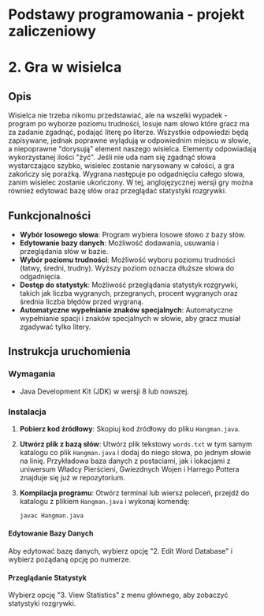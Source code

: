 # Podstawy programowania - projekt zaliczeniowy

# 2. Gra w wisielca

## Opis
Wisielca nie trzeba nikomu przedstawiać, ale na wszelki wypadek - program po wyborze poziomu trudności, losuje nam słowo które gracz ma za zadanie zgadnąć, podająć literę po literze. Wszystkie odpowiedzi będą zapisywane, jednak poprawne wylądują w odpowiednim miejscu w słowie, a niepoprawne "dorysują" element naszego wisielca. Elementy odpowiadają wykorzystanej ilości "żyć". Jeśli nie uda nam się zgadnąć słowa wystarczająco szybko, wisielec zostanie narysowany w całości, a gra zakończy się porażką. Wygrana następuje po odgadnięciu całego słowa, zanim wisielec zostanie ukończony. W tej, anglojęzycznej wersji gry można również edytować bazę słów oraz przeglądać statystyki rozgrywki.

## Funkcjonalności
- **Wybór losowego słowa**: Program wybiera losowe słowo z bazy słów.
- **Edytowanie bazy danych**: Możliwość dodawania, usuwania i przeglądania słów w bazie.
- **Wybór poziomu trudności**: Możliwość wyboru poziomu trudności (łatwy, średni, trudny). Wyższy poziom oznacza dłuższe słowa do odgadnięcia.
- **Dostęp do statystyk**: Możliwość przeglądania statystyk rozgrywki, takich jak liczba wygranych, przegranych, procent wygranych oraz średnia liczba błędów przed wygraną.
- **Automatyczne wypełnianie znaków specjalnych**: Automatyczne wypełnianie spacji i znaków specjalnych w słowie, aby gracz musiał zgadywać tylko litery.

## Instrukcja uruchomienia
### Wymagania
- Java Development Kit (JDK) w wersji 8 lub nowszej.

### Instalacja
1. **Pobierz kod źródłowy**:
   Skopiuj kod źródłowy do pliku `Hangman.java`.

2. **Utwórz plik z bazą słów**:
   Utwórz plik tekstowy `words.txt` w tym samym katalogu co plik `Hangman.java` i dodaj do niego słowa, po jednym słowie na linię. Przykładowa baza danych z postaciami, jak i lokacjami z uniwersum Władcy Pierścieni, Gwiezdnych Wojen i Harrego Pottera znajduje się już w repozytorium.

3. **Kompilacja programu**:
   Otwórz terminal lub wiersz poleceń, przejdź do katalogu z plikiem `Hangman.java` i wykonaj komendę:
   ```bash
   javac Hangman.java

#### Edytowanie Bazy Danych
Aby edytować bazę danych, wybierz opcję "2. Edit Word Database" i wybierz pożądaną opcję po numerze.

#### Przeglądanie Statystyk
Wybierz opcję "3. View Statistics" z menu głównego, aby zobaczyć statystyki rozgrywki.
